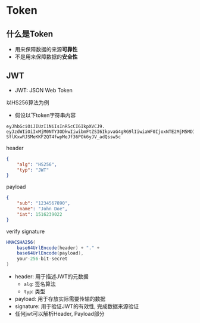 # Token

## 什么是Token

- 用来保障数据的来源**可靠性**
- 不是用来保障数据的**安全性**

## JWT

- JWT: JSON Web Token

以HS256算法为例

- 假设以下token字符串内容

```
eyJhbGciOiJIUzI1NiIsInR5cCI6IkpXVCJ9.
eyJzdWIiOiIxMjM0NTY3ODkwIiwibmFtZSI6IkpvaG4gRG9lIiwiaWF0IjoxNTE2MjM5MDIyfQ.
SflKxwRJSMeKKF2QT4fwpMeJf36POk6yJV_adQssw5c
```

header

```json
{
    "alg": "HS256",
    "typ": "JWT"
}
```
payload

```json
{
    "sub": "1234567890",
    "name": "John Doe",
    "iat": 1516239022
}
```
verify signature

```java
HMACSHA256(
    base64UrlEncode(header) + "." +
    base64UrlEncode(payload),
    your-256-bit-secret
)
```

- header: 用于描述JWT的元数据
  - `alg`: 签名算法
  - `typ`: 类型
- payload: 用于存放实际需要传输的数据
- signature: 用于验证JWT的有效性, 完成数据来源验证
- 任何jwt可以解析Header, Payload部分



